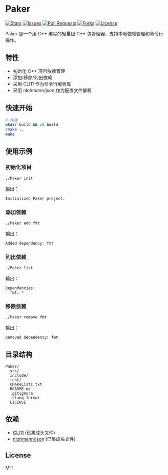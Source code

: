 # Paker

<!-- GitHub Badges -->
<p align="left">
  <a href="https://github.com/yourusername/Paker/stargazers"><img src="https://img.shields.io/github/stars/Cyxuan0311/Paker?style=social" alt="Stars"></a>
  <a href="https://github.com/yourusername/Paker/issues"><img src="https://img.shields.io/github/issues/yourusername/Paker" alt="Issues"></a>
  <a href="https://github.com/yourusername/Paker/pulls"><img src="https://img.shields.io/github/issues-pr/yourusername/Paker" alt="Pull Requests"></a>
  <a href="https://github.com/yourusername/Paker/network/members"><img src="https://img.shields.io/github/forks/yourusername/Paker?style=social" alt="Forks"></a>
  <a href="https://github.com/yourusername/Paker/blob/main/LICENSE"><img src="https://img.shields.io/github/license/yourusername/Paker" alt="License"></a>
</p>

Paker 是一个用 C++ 编写的轻量级 C++ 包管理器，支持本地依赖管理和命令行操作。

## 特性
- 初始化 C++ 项目依赖管理
- 添加/移除/列出依赖
- 采用 CLI11 作为命令行解析库
- 采用 nlohmann/json 作为配置文件解析

## 快速开始

```bash
# 构建
mkdir build && cd build
cmake ..
make
```

## 使用示例

### 初始化项目
```bash
./Paker init
```
输出：
```
Initialized Paker project.
```

### 添加依赖
```bash
./Paker add fmt
```
输出：
```
Added dependency: fmt
```

### 列出依赖
```bash
./Paker list
```
输出：
```
Dependencies:
  fmt: *
```

### 移除依赖
```bash
./Paker remove fmt
```
输出：
```
Removed dependency: fmt
```

## 目录结构
```
Paker/
  src/
  include/
  test/
  CMakeLists.txt
  README.md
  .gitignore
  .clang-format
  LICENSE
```

## 依赖
- [CLI11](https://github.com/CLIUtils/CLI11) (已集成头文件)
- [nlohmann/json](https://github.com/nlohmann/json) (已集成头文件)

## License
MIT 
